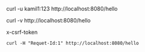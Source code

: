 curl -u kamil1:123 http://localhost:8080/hello

curl -v http://localhost:8080/hello

x-csrf-token





`curl -H "Requet-Id:1" http://localhost:8080/hello`